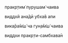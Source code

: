 пракр̣тим̇ пурушам̇ чаива

виддхй ана̄дӣ убха̄в апи

вика̄ра̄м̇ш́ ча гун̣а̄м̇ш́ чаива

виддхи пракр̣ти-самбхава̄н